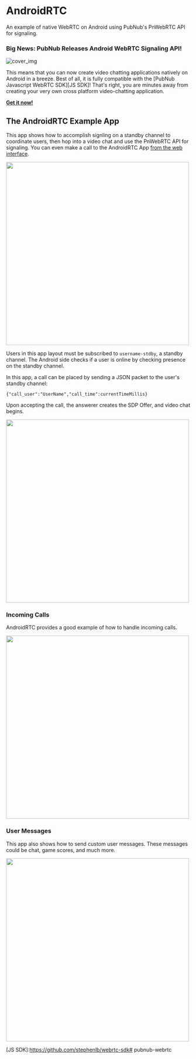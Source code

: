 # AndroidRTC
An example of native WebRTC on Android using PubNub's PnWebRTC API for signaling.

### Big News: PubNub Releases Android WebRTC Signaling API! 

![cover_img](http://kevingleason.me/AndroidRTC/assets/PnWebRTC.png)

This means that you can now create video chatting applications natively on Android in a breeze. Best of all, it is fully compatible with the [PubNub Javascript WebRTC SDK][JS SDK]! That's right, you are minutes away from creating your very own cross platform video-chatting application.

[__Get it now!__][PnWebRTC]

## The AndroidRTC Example App

This app shows how to accomplish signling on a standby channel to coordinate users, then hop into a video chat and use the PnWebRTC API for signaling. You can even make a call to the AndroidRTC App [from the web interface](http://kevingleason.me/AndroidRTC).

<img src="http://kevingleason.me/AndroidRTC/assets/Main.png" height=500 />

Users in this app layout must be subscribed to `username-stdby`, a standby channel. The Android side checks if a user is online by checking presence on the standby channel.

In this app, a call can be placed by sending a JSON packet to the user's standby channel:

    {"call_user":"UserName","call_time":currentTimeMillis}

Upon accepting the call, the answerer creates the SDP Offer, and video chat begins.

<img src="http://kevingleason.me/AndroidRTC/assets/Kevin.png" height=500 />

### Incoming Calls

AndroidRTC provides a good example of how to handle incoming calls.

<img src="http://kevingleason.me/AndroidRTC/assets/Incoming.png" height=500 />

### User Messages

This app also shows how to send custom user messages. These messages could be chat, game scores, and much more.

<img src="http://kevingleason.me/AndroidRTC/assets/Kurt.png" height=500 />


[PnWebRTC]:https://github.com/GleasonK/pubnub-android-webrtc
[JavaDoc]:http://kevingleason.me/pubnub-android-webrtc/
[AndroidRTC]:https://github.com/GleasonK/AndroidRTC/
[JS SDK]:https://github.com/stephenlb/webrtc-sdk# pubnub-webrtc
